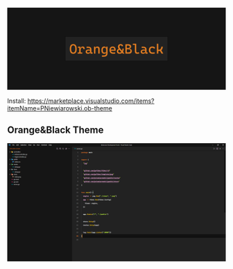 ![Logo](images/logo.jpg)

Install: https://marketplace.visualstudio.com/items?itemName=PNiewiarowski.ob-theme

## Orange&Black Theme
![Dark theme](images/theme-dark.png)
